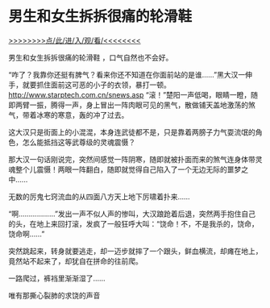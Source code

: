 # 男生和女生拆拆很痛的轮滑鞋

<a href="https://8h9e.vip/">>>>>>>>>点/此/进/入/观/看/<<<<<<<<</a>

男生和女生拆拆很痛的轮滑鞋
，口气自然也不会好。

“咋了？我靠你还挺有脾气？看来你还不知道在你面前站的是谁……”黑大汉一伸手，就要抓住面前这可恶的小子的衣领，暴打一顿。
http://www.starptech.com.cn/snews.asp
“滚！”楚阳一声低喝，眼睛一瞪，随即两臂一振，腾得一声，身上冒出一阵肉眼可见的黑气，散做铺天盖地激荡的煞气，带着冰寒的寒意，轰的冲了过去。

这大汉只是街面上的小混混，本身连武徒都不是，只是靠着两膀子力气耍流氓的角色，怎么能抵挡这等武尊级的灵魂震慑？

那大汉一句话刚说完，突然间感觉一阵阴寒，随即就被扑面而来的煞气连身体带灵魂整个儿震慑！两眼一阵翻白，随即就觉得自己陷入了一个无边无际的噩梦之中……

无数的厉鬼七窍流血的从四面八方天上地下厉啸着扑来……

“啊………………”发出一声不似人声的惨叫，大汉踉跄着后退，突然两手抱住自己的头，在地上来回打滚，发疯了一般狂呼大叫：“饶命！不，不是我杀的，饶命，饶命啊……”

突然跳起来，转身就要逃走，却一迈步就摔了一个跟头，鲜血横流，却瘫在地上，竟然站不起来了，却犹自在拼命的往前爬。

一路爬过，裤裆里渐渐湿了……

唯有那撕心裂肺的求饶的声音
